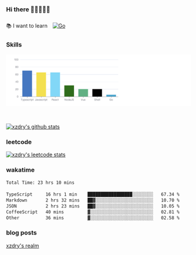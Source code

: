 ### Hi there 👋👋👋👋👋

 :books: I want to learn <a href="https://go.dev/" target="_blank"><img style="margin: 10px" src="https://profilinator.rishav.dev/skills-assets/go-original.svg" alt="Go" height="50" /></a>  

### Skills
![](img/2022-09-05-22-04-20.png)

<br />

[![xzdry's github stats](https://github-readme-stats.vercel.app/api?username=xzdry&count_private=true&show_icons=true&theme=vue)](https://github.com/xzdry)

### leetcode
[![xzdry's leetcode stats](https://leetcard.jacoblin.cool/xzdry-2?theme=light&font=Anek%20Kannada&site=cn)](https://leetcode.cn/u/xzdry-2/)

### wakatime
<!--START_SECTION:waka-->

```text
Total Time: 23 hrs 10 mins

TypeScript     16 hrs 1 min    █████████████████░░░░░░░░   67.34 %
Markdown       2 hrs 32 mins   ██▓░░░░░░░░░░░░░░░░░░░░░░   10.70 %
JSON           2 hrs 23 mins   ██▓░░░░░░░░░░░░░░░░░░░░░░   10.05 %
CoffeeScript   40 mins         ▓░░░░░░░░░░░░░░░░░░░░░░░░   02.81 %
Other          36 mins         ▓░░░░░░░░░░░░░░░░░░░░░░░░   02.58 %
```

<!--END_SECTION:waka-->

### blog posts
[xzdry's realm](https://www.justdry.net/)
